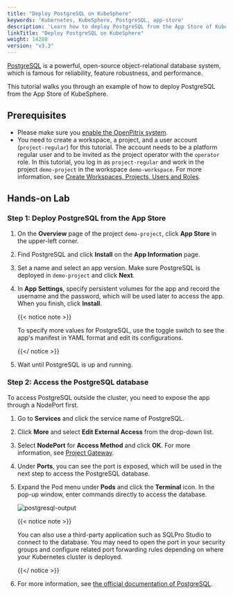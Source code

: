 ```yaml
---
title: "Deploy PostgreSQL on KubeSphere"
keywords: 'Kubernetes, KubeSphere, PostgreSQL, app-store'
description: 'Learn how to deploy PostgreSQL from the App Store of KubeSphere and access its service.'
linkTitle: "Deploy PostgreSQL on KubeSphere"
weight: 14280
version: "v3.3"
---
```


[PostgreSQL](https://www.postgresql.org/) is a powerful, open-source object-relational database system, which is famous for reliability, feature robustness, and performance.

This tutorial walks you through an example of how to deploy PostgreSQL from the App Store of KubeSphere.

## Prerequisites

- Please make sure you [enable the OpenPitrix system](../../../pluggable-components/app-store/).
- You need to create a workspace, a project, and a user account (`project-regular`) for this tutorial. The account needs to be a platform regular user and to be invited as the project operator with the `operator` role. In this tutorial, you log in as `project-regular` and work in the project `demo-project` in the workspace `demo-workspace`. For more information, see [Create Workspaces, Projects, Users and Roles](../../../quick-start/create-workspace-and-project/).

## Hands-on Lab

### Step 1: Deploy PostgreSQL from the App Store

1. On the **Overview** page of the project `demo-project`, click **App Store** in the upper-left corner.

2. Find PostgreSQL and click **Install** on the **App Information** page.

3. Set a name and select an app version. Make sure PostgreSQL is deployed in `demo-project` and click **Next**.

4. In **App Settings**, specify persistent volumes for the app and record the username and the password, which will be used later to access the app. When you finish, click **Install**.

   {{< notice note >}} 

   To specify more values for PostgreSQL, use the toggle switch to see the app's manifest in YAML format and edit its configurations.

   {{</ notice >}} 

5. Wait until PostgreSQL is up and running.

### Step 2: Access the PostgreSQL database

To access PostgreSQL outside the cluster, you need to expose the app through a NodePort first.

1. Go to **Services** and click the service name of PostgreSQL.

2. Click **More** and select **Edit External Access** from the drop-down list.

3. Select **NodePort** for **Access Method** and click **OK**. For more information, see [Project Gateway](../../../project-administration/project-gateway/).

4. Under **Ports**, you can see the port is exposed, which will be used in the next step to access the PostgreSQL database.

5. Expand the Pod menu under **Pods** and click the **Terminal** icon. In the pop-up window, enter commands directly to access the database.

   ![postgresql-output](/images/docs/v3.x/appstore/built-in-apps/postgresql-app/postgresql-output.png)

   {{< notice note >}}

   You can also use a third-party application such as SQLPro Studio to connect to the database. You may need to open the port in your security groups and configure related port forwarding rules depending on where your Kubernetes cluster is deployed.

   {{</ notice >}} 

6. For more information, see [the official documentation of PostgreSQL](https://www.postgresql.org/docs/).